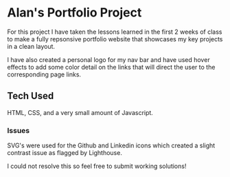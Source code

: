 # Alan's Portfolio Project

For this project I have taken the lessons learned in the first 2 weeks of class to make a fully repsonsive portfolio website that showcases my key projects in a clean layout.

I have also created a personal logo for my nav bar and have used hover effects to add some color detail on the links that will direct the user to the corresponding page links.

## Tech Used

HTML, CSS, and a very small amount of Javascript.

### Issues

SVG's were used for the Github and Linkedin icons which created a slight contrast issue as flagged by Lighthouse.  

I could not resolve this so feel free to submit working solutions!

